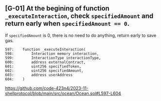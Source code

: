 ## [G-01] At the begining of function `_executeInteraction`, check `specifiedAmount` and return early when `specifiedAmount == 0`.
If `specifiedAmount` is 0, there is no need to do anything, return early to save gas.
```solidity
597:    function _executeInteraction(
598:        Interaction memory interaction,
599:        InteractionType interactionType,
600:        address externalContract,
601:        uint256 specifiedToken,
602:        uint256 specifiedAmount,
603:        address userAddress
604:    )
```
https://github.com/code-423n4/2023-11-shellprotocol/blob/main/src/ocean/Ocean.sol#L597-L604